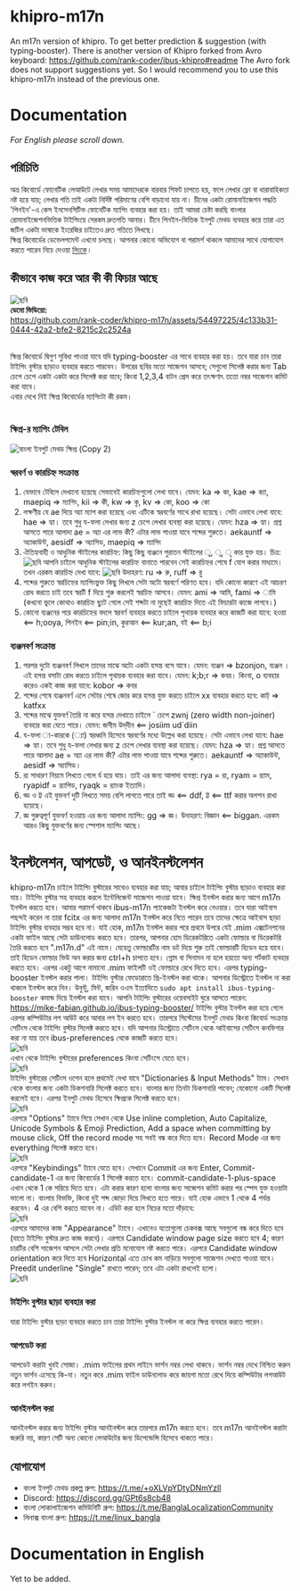 # khipro-m17n
An m17n version of khipro. To get better prediction &amp; suggestion (with typing-booster). There is another version of Khipro forked from Avro keyboard: https://github.com/rank-coder/ibus-khipro#readme The Avro fork does not support suggestions yet. So I would recommend you to use this khipro-m17n instead of the previous one.
# Documentation
*For English please scroll down.*
## পরিচিতি
অভ্র কিবোর্ডে ফোনেটিক লেআউটে লেখার সময় আমাদেরকে বারবার শিফট চাপতে হয়, ফলে লেখার ফ্লো বা ধারাবাহিকতা নষ্ট হয়ে যায়; লেখার গতি তাই একটা নির্দিষ্ট পরিমাণের বেশি বাড়ানো যায় না। চীনের একটা রোমানাইজেশন পদ্ধতি 'পিনইন'-এ কেস ইনসেনসিটিভ ফোনেটিক ম্যাপিং ব্যবহার করা হয়। তাই আমরা চেষ্টা করছি বাংলার রোমানাইজেশনভিত্তিক টাইপিংয়ে সেরকম দ্রুতগতি আনার। চীনে পিনইন-ভিত্তিক ইনপুট মেথড ব্যবহার করে তারা এত জটিল একটা ভাষাকে ইংরেজির চাইতেও দ্রুত গতিতে লিখছে।<br> ক্ষিপ্র কিবোর্ডের ডেভেলপমেন্ট এখনো চলছে। আপনার কোনো অভিযোগ বা পরামর্শ থাকলে আমাদের সাথে যোগাযোগ করতে পারেন নিচে দেওয়া [লিংকে](#যোগাযোগ)।
## কীভাবে কাজ করে আর কী কী ফিচার আছে
![ছবি](https://github.com/rank-coder/khipro-m17n/assets/54497225/441be89b-2bba-4886-8f70-cb96745a5f3f)
<br>
**ডেমো ভিডিয়ো:** <br>
https://github.com/rank-coder/khipro-m17n/assets/54497225/4c133b31-0444-42a2-bfe2-8215c2c2524a

<br> ক্ষিপ্র কিবোর্ডে দ্বিগুণ সুবিধা পাওয়া যাবে যদি typing-booster এর সাথে ব্যবহার করা হয়। তবে যারা চান তারা টাইপিং বুস্টার ছাড়াও ব্যবহার করতে পারবেন। উপরের ছবির মতো সাজেশন আসবে; সেগুলো সিলেক্ট করার জন্য Tab চেপে চেপে একটা একটা করে সিলেক্ট করা যাবে; কিংবা 1,2,3,4 বাটন প্রেস করে তৎক্ষণাৎ ততো নম্বর সাজেশন কমিট করা যাবে।
<br>
এবার দেখে নিই ক্ষিপ্র কিবোর্ডের ম্যাপিংটা কী রকম। <br> <br>
### ক্ষিপ্র-র ম্যাপিং টেবিল
![বাংলা ইনপুট মেথড ক্ষিপ্র (Copy 2)](https://github.com/rank-coder/khipro-m17n/assets/54497225/7b42a9b8-0489-4692-a85a-ea0887b3439f)


### স্বরবর্ণ ও কারচিহ্ন সংক্রান্ত
1. যেভাবে টেবিলে দেখানো হয়েছে সেভাবেই কারচিহ্নগুলো লেখা যাবে। যেমন: ka => কা, kae => ক্যা, maepiq => ম্যাপিং, kii => কী, kw => কৃ, kv => কো, koo => কো
2. লক্ষণীয় যে ae দিয়ে অ্যা ম্যাপ করা হয়েছে এবং এটিকে স্বরবর্ণের সাথে রাখা হয়েছে। সেটা এভাবে লেখা যাবে: hae => হ্যা। তবে শুধু য-ফলা লেখার জন্য z চেপে লেখার ব্যবস্থা করা হয়েছে। যেমন: hza => হ্যা। প্রশ্ন আসতে পারে আলাদা ae = অ্যা এর লাভ কী? এটার লাভ পাওয়া যাবে শব্দের শুরুতে। aekauntf => অ্যাকাউন্ট, aesidf => অ্যাসিড, maepiq => ম্যাপিং
3. ঐতিহ্যবাহী ও আধুনিক স্টাইলের কারচিহ্ন: কিছু কিছু ব্যঞ্জনে পুরাতন স্টাইলের ু, ূ, ৃ কার যুক্ত হয়। চিত্র: ![ছবি](https://github.com/rank-coder/ibus-khipro/assets/54497225/c5fd0724-b2c1-4058-a2ce-b9c59c7c4908)  আপনি চাইলে আধুনিক স্টাইলের কারচিহ্ন বানাতে পারবেন সেই কারচিহ্নর শেষে f যোগ করার মাধ্যমে। তখন এরকম কারচিহ্ন দেখা যাবে: ![ছবি](https://github.com/rank-coder/ibus-khipro/assets/54497225/37a339cc-e651-4723-82a1-ff7115078a0b)
উদাহরণ: ru => রু, ruff => র‌ু 
4. শব্দের শুরুতে স্বরচিহ্নের ম্যাপিংভুক্ত কিছু লিখলে সেটা অটো স্বরবর্ণে পরিণত হবে। যদি কোনো কারণে এই আচরণ রোধ করতে চাই তবে স্বরটি f দিয়ে শুরু করলেই স্বরচিহ্ন আসবে। যেমন: ami => আমি, fami => ামি (কখনো ভুলে কোথাও কারচিহ্ন ছুটে গেলে সেই শব্দটা না মুছেই কারচিহ্ন দিতে এই ফিচারটা কাজে লাগবে।)
5. কোনো ব্যঞ্জনের পরে কারচিহ্নের বদলে স্বরবর্ণ ব্যবহার করতে চাইলে পৃথায়ক ব্যবহার করে কাজটি করা যাবে: হওয়া <== h;ooya, পিনইন <== pin;in, কুরআন <== kur;an, বই <== b;i
### ব্যঞ্জনবর্ণ সংক্রান্ত
1. পরপর দুটো ব্যঞ্জনবর্ণ লিখলে তাদের মাঝে অটো একটা হসন্ত বসে যাবে। যেমন: ব্যঞ্জন => bzonjon, ব্যঞ্জন । এই হসন্ত বসাটা রোধ করতে চাইলে পৃথায়ক ব্যবহার করা যাবে। যেমন: k;b;r => কবর। কিংবা, o ব্যবহার করেও একই কাজ করা যাবে: kobor => কবর
2. শব্দের শেষে ব্যঞ্জনবর্ণ এলে সেটার শেষে জোর করে হসন্ত যুক্ত করতে চাইলে xx ব্যবহার করতে হবে: কাট্ => katfxx
3. শব্দের মাঝে যুক্তবর্ণ তৈরি না করে হসন্ত দেখাতে চাইলে \` চেপে zwnj (zero width non-joiner) ব্যবহার করা যেতে পারে। যেমন: জসীম উদ্‌দীন <== josiim ud`diin
4. য-ফলা া-কারকে (্যা) স্বরধ্বনি হিসেবে স্বরবর্ণের মধ্যে উল্লেখ করা হয়েছে। সেটা এভাবে লেখা যাবে: hae => হ্যা। তবে শুধু য-ফলা লেখার জন্য z চেপে লেখার ব্যবস্থা করা হয়েছে। যেমন: hza => হ্যা। প্রশ্ন আসতে পারে আলাদা ae = অ্যা এর লাভ কী? এটার লাভ পাওয়া যাবে শব্দের শুরুতে। aekauntf => অ্যাকাউন্ট, aesidf => অ্যাসিড।
5. র‍্য সাধারণ নিয়মে লিখতে গেলে র্য হয়ে যায়। তাই এর জন্য আলাদা ব্যবস্থা: rya = র‍্য, ryam = র‍্যাম, ryapidf = র‍্যাপিড, ryaqk = র‍্যাংক ইত্যাদি।
6. ড্ড ও ট্ট এই যুক্তবর্ণ দুটি লিখতে সময় বেশি লাগতে পারে তাই ড্ড <== ddf, ট্ট <== ttf করার অপশন রাখা হয়েছে।
7. জ্ঞ গুরুত্বপূর্ণ যুক্তবর্ণ হওয়ায় এর জন্য আলাদা ম্যাপিং: gg => জ্ঞ। উদাহরণ: বিজ্ঞান <== biggan. এরকম আরও কিছু যুক্তবর্ণের জন্য স্পেশাল ম্যাপিং আছে।
# ইনস্টলেশন, আপডেট, ও আনইনস্টলেশন
khipro-m17n চাইলে টাইপিং বুস্টারের সাথেও ব্যবহার করা যায়; আবার চাইলে টাইপিং বুস্টার ছাড়াও ব্যবহার করা যায়। টাইপিং বুস্টার সহ ব্যবহার করলে ইন্টেলিজেন্ট সাজেশন পাওয়া যাবে। ক্ষিপ্র ইনস্টল করার জন্য আগে m17n ইনস্টল করতে হবে। আমার পরামর্শ থাকবে ibus-m17n প্যাকেজটা ইনস্টল করে নেওয়ার। তবে যারা আইবাস পছন্দই করেন না তারা fcitx এর জন্য আলাদা m17n ইনস্টল করে নিতে পারেন তবে তাদের ক্ষেত্রে আইবাস ছাড়া টাইপিং বুস্টার ব্যবহার সম্ভব হবে না। যাই হোক, m17n ইনস্টল করার পরে প্রথমে উপরে যেই .mim এক্সটেনশনের একটা ফাইল আছে সেটা ডাউনলোড করতে হবে। তারপর, আপনার হোম ডিরেকটরিতে একটা ফোল্ডার বা ডিরেকটরি তৈরি করতে হবে ".m17n.d" এই নামে। যেহেতু ফোল্ডারটির নাম ডট দিয়ে শুরু তাই ফোল্ডারটি হিডেন হয়ে যাবে। তাই হিডেন ফোল্ডার ভিউ অন করার জন্য ctrl+h চাপতে হবে। গ্নোম বা সিনামন না হলে হয়তো অন্য শর্টকাট ব্যবহার করতে হবে। এরপর একটু আগে নামানো .mim ফাইলটি ওই ফোল্ডারে রেখে দিতে হবে।
এরপর typing-booster ইনস্টল করার পালা। টাইপিং বুস্টার ফেডোরাতে প্রি-ইনস্টল করা থাকে। আপনার ডিস্ট্রোতে ইনস্টল না করা থাকলে ইনস্টল করে নিন। উবুন্টু, মিন্ট, জরিন ওএস ইত্যাদিতে ```sudo apt install ibus-typing-booster``` কমান্ড দিয়ে ইনস্টল করা যাবে। আপনি টাইপিং বুস্টারের ওয়েবসাইট ঘুরে আসতে পারেন: https://mike-fabian.github.io/ibus-typing-booster/
টাইপিং বুস্টার ইনস্টল করা হয়ে গেলে এরপর কম্পিউটার লগ আউট করে আবার লগ ইন করতে হবে। তারপরে সিস্টেমের ইনপুট মেথড কিংবা কিবোর্ড সংক্রান্ত সেটিংস থেকে টাইপিং বুস্টার সিলেক্ট করতে হবে। যদি আপনার ডিস্ট্রোতে সেটিংস থেকে আইবাসের সেটিংস কনফিগার করা না যায় তবে ibus-preferences থেকে কাজটি করতে হবে। <br> ![ছবি](https://github.com/rank-coder/khipro-m17n/assets/54497225/f479deda-0f19-4228-9eee-2ee23cf939d7) <br>
এখান থেকে টাইপিং বুস্টারের preferences কিংবা সেটিংসে যেতে হবে। <br> ![ছবি](https://github.com/rank-coder/khipro-m17n/assets/54497225/8e835083-8605-4686-98bb-5fd563d102fd) <br>
টাইপিং বুস্টারের সেটিংস ওপেন হলে প্রথমেই দেখা যাবে "Dictionaries & Input Methods" ট্যাব। সেখান থেকে বাংলার জন্য একটা ডিকশনারি সিলেক্ট করতে হবে। বাংলার জন্য তিনটা ডিকশনারি পাবেন; যেকোনো একটি সিলেক্ট করলেই হবে। এরপর ইনপুট মেথড হিসেবে ক্ষিপ্রকে সিলেক্ট করতে হবে। <br> ![ছবি](https://github.com/rank-coder/khipro-m17n/assets/54497225/c2bdb2cf-7d1a-46cd-aced-1a99ffc44ef8) <br>
এরপরে "Options" ট্যাবে গিয়ে সেখান থেকে Use inline completion, Auto Capitalize, Unicode Symbols & Emoji Prediction, Add a space when committing by mouse click, Off the record mode সহ সবই বন্ধ করে দিতে হবে। Record Mode এর জন্য everything সিলেক্ট করতে হবে। <br> ![ছবি](https://github.com/rank-coder/khipro-m17n/assets/54497225/78a4096c-f19b-4d77-9136-beb49483daf2) <br>
এরপরে "Keybindings" ট্যাবে যেতে হবে। সেখানে Commit এর জন্য Enter, Commit-candidate-1 এর জন্য কিবোর্ডের 1 সিলেক্ট  করতে হবে। commit-candidate-1-plus-space এখান থেকে 1 কে সরিয়ে দিতে হবে। এটা করার কারণ হলো বাংলার জন্য সাজেশন কমিট করার পর স্পেস যুক্ত হওয়াটা ভালো না। বাংলায় বিভক্তি, কিংবা দুই শব্দ জোড়া দিয়ে লিখতে হতে পারে। যাই হোক এভাবে 1 থেকে 4 পর্যন্ত করবেন। 4 এর বেশি করতে যাবেন না। এডিট করা হলে নিচের মতো দাঁড়াবে: <br> ![ছবি](https://github.com/rank-coder/khipro-m17n/assets/54497225/82805019-93a7-4856-82c7-5c498937b053) <br>
এরপরে আমাদের কাজ "Appearance" ট্যাবে। এখানেও যতোগুলো চেকবক্স আছে সবগুলো বন্ধ করে দিতে হবে (যাতে টাইপিং বুস্টার দ্রুত কাজ করবে)। এরপরে Candidate window page size করতে হবে 4; কারণ চারটির বেশি সাজেশন আসলে সেটা লেখার প্রতি মনোযোগ নষ্ট করতে পারে। এরপরে Candidate window orientation করে দিতে হবে Horizontal এতে চোখ কম নাড়িয়ে সবগুলো সাজেশন দেখতে পাওয়া যাবে। Preedit underline "Single" রাখতে পারেন; তবে এটা একটা রাখলেই হলো। <br> ![ছবি](https://github.com/rank-coder/khipro-m17n/assets/54497225/12ea6d5f-5aad-4e0c-9605-0151746e082e) <br>
### টাইপিং বুস্টার ছাড়া ব্যবহার করা
যারা টাইপিং বুস্টার ছাড়া ব্যবহার করতে চান তারা টাইপিং বুস্টার ইনস্টল না করে ক্ষিপ্র ব্যবহার করতে পারেন।
### আপডেট করা
আপডেট করাটা খুবই সোজা। .mim ফাইলের প্রথম লাইনে ভার্শন নম্বর লেখা থাকবে। ভার্শন নম্বর দেখে নিশ্চিত করুন নতুন ভার্শন এসেছে কি-না। নতুন করে .mim ফাইল ডাউনলোড করে জায়গা মতো রেখে দিয়ে কম্পিউটার লগআউট করে লগইন করুন।
### আনইনস্টল করা
আনইনস্টল করার জন্য টাইপিং বুস্টার আনইনস্টল করে তারপরে m17n করতে হবে। তবে m17n আনইনস্টল করাটা জরুরি নয়, কারণ সেটি অন্য কোনো লেআউটের জন্য ডিপেন্ডেন্সি হিসেবে থাকতে পারে।
## যোগাযোগ
* বাংলা ইনপুট মেথড প্রকল্প গ্রুপ: https://t.me/+oXLVpYDtyDNmYzll
* Discord: https://discord.gg/GPt6s8cb48
* বাংলা লোকালাইজেশন কমিউনিটি গ্রুপ: https://t.me/BanglaLocalizationCommunity
* লিনাক্স বাংলা গ্রুপ: https://t.me/linux_bangla
# Documentation in English
Yet to be added.
